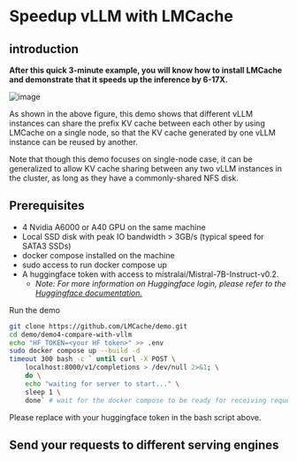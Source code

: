 
# Speedup vLLM with LMCache

## introduction

**After this quick 3-minute example, you will know how to install LMCache and demonstrate that it speeds up the inference by 6-17X.**

![image](https://github.com/user-attachments/assets/0da7cb05-58c5-456a-98e2-190b14e03b87)


As shown in the above figure, this demo shows that different vLLM instances can share the prefix KV cache between each other by using LMCache on a single node, so that the KV cache generated by one vLLM instance can be reused by another.

Note that though this demo focuses on single-node case, it can be generalized to allow KV cache sharing between any two vLLM instances in the cluster, as long as they have a commonly-shared NFS disk.

## Prerequisites

- 4 Nvidia A6000 or A40 GPU on the same machine
- Local SSD disk with peak IO bandwidth > 3GB/s (typical speed for SATA3 SSDs)
- docker compose installed on the machine
- sudo access to run docker compose up
- A huggingface token with access to mistralai/Mistral-7B-Instruct-v0.2.
  - _Note: For more information on Huggingface login, please refer to the [Huggingface documentation.](https://huggingface.co/docs/huggingface_hub/en/quick-start)_

Run the demo
```bash
git clone https://github.com/LMCache/demo.git
cd demo/demo4-compare-with-vllm
echo "HF_TOKEN=<your HF token>" >> .env
sudo docker compose up --build -d
timeout 300 bash -c ` until curl -X POST \
    localhost:8000/v1/completions > /dev/null 2>&1; \
    do \
    echo "waiting for server to start..." \
    sleep 1 \
    done` # wait for the docker compose to be ready for receiving requests
```

Please replace <your HF token> with your huggingface token in the bash script above.


## Send your requests to different serving engines
